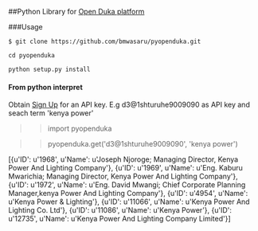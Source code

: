 ##Python Library for [Open Duka platform](http://www.openduka.org/)

###Usage

```
$ git clone https://github.com/bmwasaru/pyopenduka.git 

cd pyopenduka

python setup.py install 

```

#### From python interpret

Obtain [Sign Up](http://www.openduka.org/index.php/api/) for an API key. E.g d3@1shturuhe9009090 as API key and seach term 'kenya power'
>> import pyopenduka

>> pyopenduka.get('d3@1shturuhe9009090', 'kenya power')

[{u'ID': u'1968', u'Name': u'Joseph Njoroge; Managing Director, Kenya Power And Lighting Company'}, {u'ID': u'1969', u'Name': u'Eng. Kaburu Mwarichia; Managing Director, Kenya Power And Lighting Company'}, {u'ID': u'1972', u'Name': u'Eng. David Mwangi; Chief Corporate Planning Manager,kenya Power And Lighting Company'}, {u'ID': u'4954', u'Name': u'Kenya Power & Lighting'}, {u'ID': u'11066', u'Name': u'Kenya Power And Lighting Co. Ltd'}, {u'ID': u'11086', u'Name': u'Kenya Power'}, {u'ID': u'12735', u'Name': u'Kenya Power And Lighting Company Limited'}]

```

